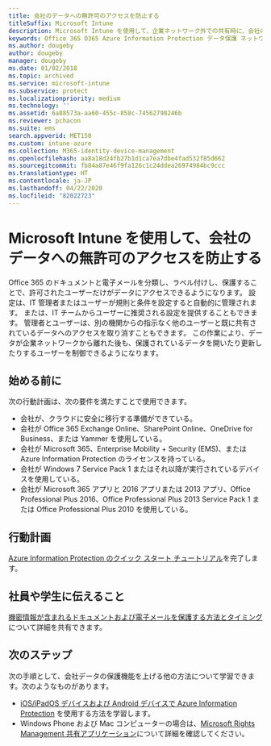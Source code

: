 ```yaml
---
title: 会社のデータへの無許可のアクセスを防止する
titleSuffix: Microsoft Intune
description: Microsoft Intune を使用して、企業ネットワーク外での共有時に、会社のデータへの無許可のアクセスを防止します。
keywords: Office 365 O365 Azure Information Protection データ保護 ネットワークの外部 会社のデータ
ms.author: dougeby
author: dougeby
manager: dougeby
ms.date: 01/02/2018
ms.topic: archived
ms.service: microsoft-intune
ms.subservice: protect
ms.localizationpriority: medium
ms.technology: ''
ms.assetid: 6a88573a-aa60-455c-858c-74562798246b
ms.reviewer: pchacon
ms.suite: ems
search.appverid: MET150
ms.custom: intune-azure
ms.collection: M365-identity-device-management
ms.openlocfilehash: aa8a18d24fb27b1d1ca7ea7dbe4fad532f85d662
ms.sourcegitcommit: fb84a87e46f9fa126c1c24ddea26974984bc9ccc
ms.translationtype: HT
ms.contentlocale: ja-JP
ms.lasthandoff: 04/22/2020
ms.locfileid: "82022723"
---
```

# <a name="prevent-unauthorized-access-to-company-data-using-microsoft-intune"></a>Microsoft Intune を使用して、会社のデータへの無許可のアクセスを防止する

Office 365 のドキュメントと電子メールを分類し、ラベル付けし、保護することで、許可されたユーザーだけがデータにアクセスできるようになります。 設定は、IT 管理者またはユーザーが規則と条件を設定すると自動的に管理されます。 または、IT チームからユーザーに推奨される設定を提供することもできます。 管理者とユーザーは、別の機関からの指示なく他のユーザーと既に共有されているデータへのアクセスを取り消すこともできます。 この作業により、データが企業ネットワークから離れた後も、保護されているデータを開いたり更新したりするユーザーを制御できるようになります。 

## <a name="before-you-begin"></a>始める前に

次の行動計画は、次の要件を満たすことで使用できます。
* 会社が、クラウドに安全に移行する準備ができている。
* 会社が Office 365 Exchange Online、SharePoint Online、OneDrive for Business、または Yammer を使用している。
* 会社が Microsoft 365、Enterprise Mobility + Security (EMS)、または Azure Information Protection のライセンスを持っている。
* 会社が Windows 7 Service Pack 1 またはそれ以降が実行されているデバイスを使用している。
* 会社が Microsoft 365 アプリと 2016 アプリまたは 2013 アプリ、Office Professional Plus 2016、Office Professional Plus 2013 Service Pack 1 または Office Professional Plus 2010 を使用している。

## <a name="action-plan"></a>行動計画

[Azure Information Protection のクイック スタート チュートリアル](https://docs.microsoft.com/information-protection/get-started/infoprotect-quick-start-tutorial)を完了します。  

## <a name="what-to-tell-employees-and-students"></a>社員や学生に伝えること

[機密情報が含まれるドキュメントおよび電子メールを保護する方法とタイミング](https://docs.microsoft.com/information-protection/deploy-use/help-users)について詳細を共有できます。

## <a name="next-steps"></a>次のステップ

次の手順として、会社データの保護機能を上げる他の方法について学習できます。次のようなものがあります。 

* [iOS/iPadOS デバイスおよび Android デバイスで Azure Information Protection](https://docs.microsoft.com/information-protection/rms-client/mobile-app-faq) を使用する方法を学習します。
* Windows Phone および Mac コンピューターの場合は、[Microsoft Rights Management 共有アプリケーション](https://technet.microsoft.com/dn451248)について詳細を確認してください。
